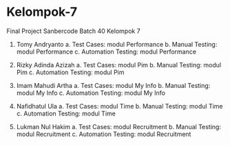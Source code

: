 # Kelompok-7
Final Project Sanbercode Batch 40 Kelompok 7

1. Tomy Andryanto
 a. Test Cases: modul Performance
 b. Manual Testing: modul Performance
 c. Automation Testing: modul Performance
 
2. Rizky Adinda Azizah
 a. Test Cases: modul Pim
 b. Manual Testing: modul Pim
 c. Automation Testing: modul Pim

3. Imam Mahudi Artha
 a. Test Cases: modul My Info
 b. Manual Testing: modul My Info
 c. Automation Testing: modul My Info
 
4. Nafidhatul Ula
 a. Test Cases: modul Time
 b. Manual Testing: modul Time
 c. Automation Testing: modul Time
 
5. Lukman Nul Hakim
 a. Test Cases: modul Recruitment
 b. Manual Testing: modul Recruitment
 c. Automation Testing: modul Recruitment
 
